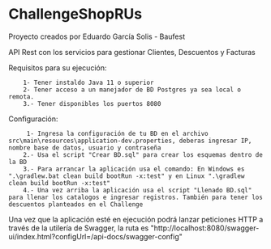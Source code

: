 # ChallengeShopRUs
Proyecto creados por Eduardo García Solis - Baufest

API Rest con los servicios para gestionar Clientes, Descuentos y Facturas

Requisitos para su ejecución:
        
        1- Tener instaldo Java 11 o superior
        2- Tener acceso a un manejador de BD Postgres ya sea local o remota.
        3.- Tener disponibles los puertos 8080

Configuración:
        
         1- Ingresa la configuración de tu BD en el archivo src\main\resources\application-dev.properties, deberas ingresar IP, nombre base de datos, usuario y contraseña
        2.- Usa el script "Crear BD.sql" para crear los esquemas dentro de la BD
        3.- Para arrancar la aplicación usa el comando: En Windows es ".\gradlew.bat clean build bootRun -x:test" y en Linux ".\gradlew clean build bootRun -x:test"
        4.- Una vez arriba la aplicación usa el script "Llenado BD.sql" para llenar los catalogos e ingresar registros. También para tener los descuentos planteados en el Challenge
       
Una vez que la aplicación esté en ejecución podrá lanzar peticiones HTTP a través de la utilería de Swagger, la ruta es "http://localhost:8080/swagger-ui/index.html?configUrl=/api-docs/swagger-config"